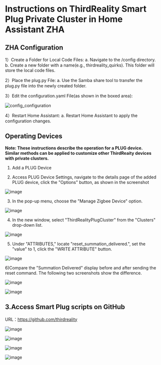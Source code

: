 # Instructions on ThirdReality Smart Plug Private Cluster in Home Assistant ZHA

## ZHA Configuration

1）Create a Folder for Local Code Files:
a. Navigate to the /config directory.
b. Create a new folder with a name(e.g., thirdreality_quirks). This folder will store the local code files.

2）Place the plug.py File:
a. Use the Samba share tool to transfer the plug.py file into the newly created folder.

3）Edit the configuration.yaml File(as shown in the boxed area):

![config_configuration](assets/plug/1.png)

4）Restart Home Assistant:
a. Restart Home Assistant to apply the configuration changes.

## Operating Devices

**Note: These instructions describe the operation for a PLUG device. Similar methods can be applied to customize other ThirdReaity devices with private clusters.**

1) Add a PLUG Device

2) Access PLUG Device Settings, navigate to the details page of the added PLUG device, click the "Options" button, as shown in the screenshot

![image](assets/plug/2.png)

3) In the pop-up menu, choose the "Manage Zigbee Device" option.

![image](assets/plug/3.png)

4) In the new window, select "ThirdRealityPlugCluster" from the "Clusters" drop-down list.

![image](assets/plug/4.png)

5) Under "ATTRIBUTES," locate "reset_summation_delivered.", set the "value" to 1, click the "WRITE ATTRIBUTE" button.

![image](assets/plug/5.png)

6)Compare the "Summation Delivered" display before and after sending the reset command. The following two screenshots show the difference.

![image](assets/plug/6.png)

![image](assets/plug/7.png)

## 3.Access Smart Plug scripts on GitHub

URL：https://github.com/thirdreality

![image](assets/plug/8.png)

![image](assets/plug/9.png)

![image](assets/plug/10.png)

![image](assets/plug/11.png)
